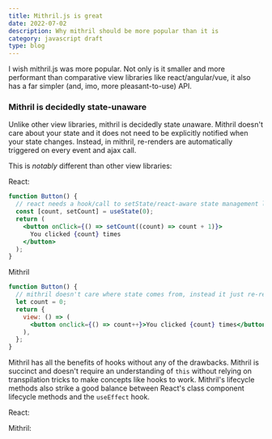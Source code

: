 ```yaml
---
title: Mithril.js is great
date: 2022-07-02
description: Why mithril should be more popular than it is
category: javascript draft
type: blog
---
```


I wish mithril.js was more popular. Not only is it smaller and more performant than comparative view libraries like react/angular/vue, it also has a far simpler (and, imo, more pleasant-to-use) API.

### Mithril is decidedly state-unaware

Unlike other view libraries, mithril is decidedly state *un*aware. Mithril doesn't care about your state and it does not need to be explicitly notified when your state changes. Instead, in mithril, re-renders are automatically triggered on every event and ajax call.

This is _notably_ different than other view libraries:

React:

```jsx
function Button() {
  // react needs a hook/call to setState/react-aware state management library
  const [count, setCount] = useState(0);
  return (
    <button onClick={() => setCount((count) => count + 1)}>
      You clicked {count} times
    </button>
  );
}
```

Mithril

```jsx
function Button() {
  // mithril doesn't care where state comes from, instead it just re-renders whenever a dom event is fired
  let count = 0;
  return {
    view: () => (
      <button onclick={() => count++}>You clicked {count} times</button>
    ),
  };
}
```

Mithril has all the benefits of hooks without any of the drawbacks. Mithril is succinct and doesn't require an understanding of `this` without relying on transpilation tricks to make concepts like hooks to work. Mithril's lifecycle methods also strike a good balance between React's class component lifecycle methods and the `useEffect` hook.

React:

Mithril:
